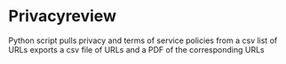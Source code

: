 # Privacyreview
Python script pulls privacy and terms of service policies from a csv list of URLs exports a csv file of URLs and a PDF of the corresponding URLs
